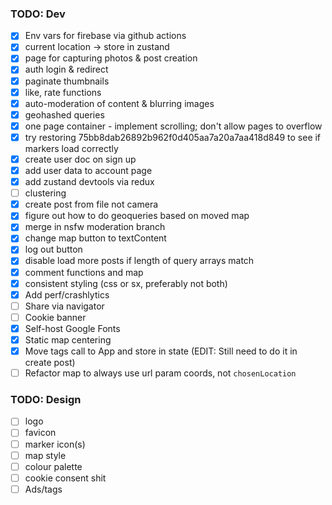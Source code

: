 ### TODO: Dev

- [x] Env vars for firebase via github actions
- [x] current location -> store in zustand
- [x] page for capturing photos & post creation
- [x] auth login & redirect
- [x] paginate thumbnails
- [x] like, rate functions
- [x] auto-moderation of content & blurring images
- [x] geohashed queries
- [x] one page container - implement scrolling; don't allow pages to overflow
- [x] try restoring 75bb8dab26892b962f0d405aa7a20a7aa418d849 to see if markers load correctly
- [x] create user doc on sign up
- [x] add user data to account page
- [x] add zustand devtools via redux
- [ ] clustering
- [x] create post from file not camera
- [x] figure out how to do geoqueries based on moved map
- [x] merge in nsfw moderation branch
- [x] change map button to textContent
- [x] log out button
- [x] disable load more posts if length of query arrays match
- [x] comment functions and map
- [x] consistent styling (css or sx, preferably not both)
- [x] Add perf/crashlytics
- [ ] Share via navigator
- [ ] Cookie banner
- [x] Self-host Google Fonts
- [x] Static map centering
- [x] Move tags call to App and store in state (EDIT: Still need to do it in create post)
- [ ] Refactor map to always use url param coords, not `chosenLocation`

### TODO: Design

- [ ] logo
- [ ] favicon
- [ ] marker icon(s)
- [ ] map style
- [ ] colour palette
- [ ] cookie consent shit
- [ ] Ads/tags
